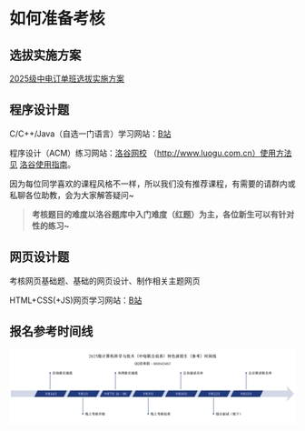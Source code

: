 # 如何准备考核

## 选拔实施方案

[2025级中电订单班选拔实施方案](https://www.hziee.edu.cn/jsj/2025/0618/c513a28944/page.htm)



## 程序设计题

 C/C++/Java（自选一门语言）学习网站：[B站](https://www.bilibili.com)

 程序设计（ACM）练习网站：[洛谷网校](https://www.luogu.com.cn) （http://www.luogu.com.cn）使用方法见 [洛谷使用指南](/acm)。

 因为每位同学喜欢的课程风格不一样，所以我们没有推荐课程，有需要的请群内或私聊各位助教，会为大家解答疑问~

> **考核题目的难度以洛谷题库中入门难度（红题）为主，各位新生可以有针对性的练习~**

## 网页设计题

考核网页基础题、基础的网页设计、制作相关主题网页

HTML+CSS(+JS)网页学习网站：[B站](https://www.bilibili.com)


## 报名参考时间线

![参考时间线](assets/参考时间线.png)